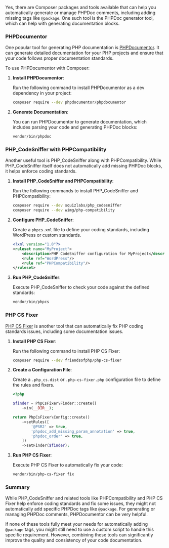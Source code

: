 Yes, there are Composer packages and tools available that can help you automatically generate or manage PHPDoc comments, including adding missing tags like `@package`. One such tool is the PHPDoc generator tool, which can help with generating documentation blocks.

### PHPDocumentor

One popular tool for generating PHP documentation is [PHPDocumentor](https://www.phpdoc.org/). It can generate detailed documentation for your PHP projects and ensure that your code follows proper documentation standards.

To use PHPDocumentor with Composer:

1. **Install PHPDocumentor**:

   Run the following command to install PHPDocumentor as a dev dependency in your project:

   ```bash
   composer require --dev phpdocumentor/phpdocumentor
   ```

2. **Generate Documentation**:

   You can run PHPDocumentor to generate documentation, which includes parsing your code and generating PHPDoc blocks:

   ```bash
   vendor/bin/phpdoc
   ```

### PHP_CodeSniffer with PHPCompatibility

Another useful tool is PHP_CodeSniffer along with PHPCompatibility. While PHP_CodeSniffer itself does not automatically add missing PHPDoc blocks, it helps enforce coding standards.

1. **Install PHP_CodeSniffer and PHPCompatibility**:

   Run the following commands to install PHP_CodeSniffer and PHPCompatibility:

   ```bash
   composer require --dev squizlabs/php_codesniffer
   composer require --dev wimg/php-compatibility
   ```

2. **Configure PHP_CodeSniffer**:

   Create a `phpcs.xml` file to define your coding standards, including WordPress or custom standards.

   ```xml
   <?xml version="1.0"?>
   <ruleset name="MyProject">
       <description>PHP CodeSniffer configuration for MyProject</description>
       <rule ref="WordPress"/>
       <rule ref="PHPCompatibility"/>
   </ruleset>
   ```

3. **Run PHP_CodeSniffer**:

   Execute PHP_CodeSniffer to check your code against the defined standards:

   ```bash
   vendor/bin/phpcs
   ```

### PHP CS Fixer

[PHP CS Fixer](https://github.com/FriendsOfPHP/PHP-CS-Fixer) is another tool that can automatically fix PHP coding standards issues, including some documentation issues.

1. **Install PHP CS Fixer**:

   Run the following command to install PHP CS Fixer:

   ```bash
   composer require --dev friendsofphp/php-cs-fixer
   ```

2. **Create a Configuration File**:

   Create a `.php_cs.dist` or `.php-cs-fixer.php` configuration file to define the rules and fixers.

   ```php
   <?php

   $finder = PhpCsFixer\Finder::create()
       ->in(__DIR__);

   return PhpCsFixer\Config::create()
       ->setRules([
           '@PSR2' => true,
           'phpdoc_add_missing_param_annotation' => true,
           'phpdoc_order' => true,
       ])
       ->setFinder($finder);
   ```

3. **Run PHP CS Fixer**:

   Execute PHP CS Fixer to automatically fix your code:

   ```bash
   vendor/bin/php-cs-fixer fix
   ```

### Summary

While PHP_CodeSniffer and related tools like PHPCompatibility and PHP CS Fixer help enforce coding standards and fix some issues, they might not automatically add specific PHPDoc tags like `@package`. For generating or managing PHPDoc comments, PHPDocumentor can be very helpful.

If none of these tools fully meet your needs for automatically adding `@package` tags, you might still need to use a custom script to handle this specific requirement. However, combining these tools can significantly improve the quality and consistency of your code documentation.